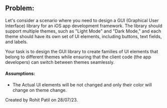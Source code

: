 ## Problem:

Let's consider a scenario where you need to design a GUI (Graphical User Interface) library for an
iOS app development framework. The library should support multiple themes, such as "Light Mode" and
"Dark Mode," and each theme should have its own set of UI elements, including buttons, text fields,
and labels.

Your task is to design the GUI library to create families of UI elements that belong to different
themes while ensuring that the client code (the app developers) can switch between themes seamlessly.

#### Assumptions:
- The Actual UI elements will be not changed and only their color will change on theme change.

Created by Rohit Patil on 28/07/23.
